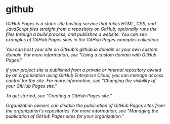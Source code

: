 <h1>github</ha>
<h6>GitHub Pages is a static site hosting service that takes HTML, CSS, and JavaScript files straight from a repository on GitHub, optionally runs the files through a build process, and publishes a website. You can see examples of GitHub Pages sites in the GitHub Pages examples collection.

You can host your site on GitHub's github.io domain or your own custom domain. For more information, see "Using a custom domain with GitHub Pages."

If your project site is published from a private or internal repository owned by an organization using GitHub Enterprise Cloud, you can manage access control for the site. For more information, see "Changing the visibility of your GitHub Pages site."

To get started, see "Creating a GitHub Pages site."

Organization owners can disable the publication of GitHub Pages sites from the organization's repositories. For more information, see "Managing the publication of GitHub Pages sites for your organization."</h6>
